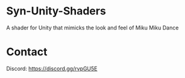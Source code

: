 # Syn-Unity-Shaders
A shader for Unity that mimicks the look and feel of Miku Miku Dance

# Contact
Discord: https://discord.gg/rvpGU5E
